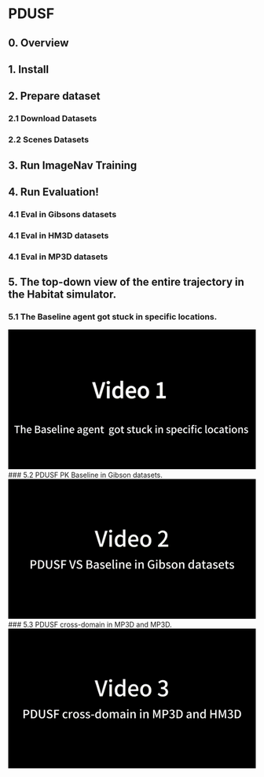 # PDUSF

## 0. Overview
## 1. Install 
## 2. Prepare dataset
### 2.1 Download Datasets
### 2.2 Scenes Datasets
## 3. Run ImageNav Training 
## 4. Run Evaluation!
### 4.1 Eval in Gibsons datasets
### 4.1 Eval in HM3D datasets
### 4.1 Eval in MP3D datasets
## 5. The top-down view of the entire trajectory in the Habitat simulator. 
### 5.1 The Baseline agent got stuck in specific locations.
<div align="center">
    <img src="video_1.gif" />
</div>
### 5.2 PDUSF PK Baseline in Gibson datasets.
<div align="center">
    <img src="video_2.gif" />
</div>
### 5.3 PDUSF cross-domain in MP3D and MP3D.
<div align="center">
    <img src="video_3.gif" />
</div>
